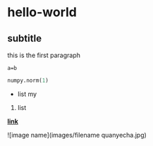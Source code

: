 # hello-world
## subtitle 
this is the first paragraph

`a=b`

```python
numpy.norm(1)
```
- list my

1. list 

**[link](https://www.moodle.tum.de/)**

![image name](images/filename quanyecha.jpg)
